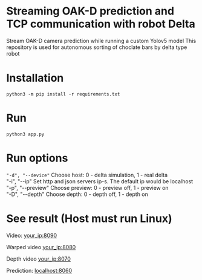 # Streaming OAK-D prediction and TCP communication with robot Delta
Stream OAK-D camera prediction while running a custom Yolov5 model
This repository is used for autonomous sorting of choclate bars by delta type robot

# Installation
```python3 -m pip install -r requirements.txt```

# Run
```python3 app.py```

# Run options

```"-d", "--device"``` Choose host: 0 - delta simulation, 1 - real delta<br />
"-i", "--ip" Set http and json servers ip-s. The default ip would be localhost <br />
"-p", "--preview" Choose preview: 0 - preview off, 1 - preview on <br />
"-D", "--depth" Choose depth: 0 - depth off, 1 - depth on <br />
               

# See result (Host must run Linux)
Video: [your_ip:8090](http://localhost:8090)

Warped video [your_ip:8080](http://localhost:8080)

Depth video  [your_ip:8070](http://localhost:8070)

Prediction: [localhost:8060](http://localhost:8060)


